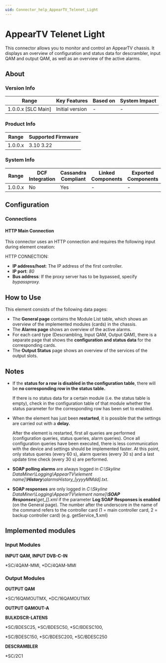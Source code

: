 ```yaml
---
uid: Connector_help_AppearTV_Telenet_Light
---
```


# AppearTV Telenet Light

This connector allows you to monitor and control an AppearTV chassis. It displays an overview of configuration and status data for descrambler, input QAM and output QAM, as well as an overview of the active alarms.

## About

### Version Info

| Range                | Key Features     | Based on     | System Impact     |
|----------------------|------------------|--------------|-------------------|
| 1.0.0.x [SLC Main]   | Initial version  | -            | -                 |

### Product Info

| Range     | Supported Firmware     |
|-----------|------------------------|
| 1.0.0.x   | 3.10 3.22              |

### System Info

| Range     | DCF Integration     | Cassandra Compliant     | Linked Components     | Exported Components     |
|-----------|---------------------|-------------------------|-----------------------|-------------------------|
| 1.0.0.x   | No                  | Yes                     | -                     | -                       |

## Configuration

### Connections

#### HTTP Main Connection

This connector uses an HTTP connection and requires the following input during element creation:

HTTP CONNECTION:

- **IP address/host**: The IP address of the first controller.
- **IP port**: *80*
- **Bus address**: If the proxy server has to be bypassed, specify *bypassproxy.*

## How to Use

This element consists of the following data pages:

- The **General page** contains the Module List table, which shows an overview of the implemented modules (cards) in the chassis.
- The **Alarms page** shows an overview of the active alarms.
- For each card type (Descrambling, Input QAM, Output QAM), there is a separate page that shows the **configuration and status data** for the corresponding cards.
- The **Output Status** page shows an overview of the services of the output slots.

## Notes

- If the **status for a row is disabled in the configuration table**, there will be **no corresponding row in the status table.**

  If there is no status data for a certain module (i.e. the status table is empty), check in the configuration table of that module whether the status parameter for the corresponding row has been set to enabled.

- When the element has just been **restarted**, it is possible that the settings are carried out with a **delay.**

  After the element is restarted, first all queries are performed (configuration queries, status queries, alarm queries). Once all configuration queries have been executed, there is less communication with the device and settings should be implemented faster. At this point, only status queries (every 60 s), alarm queries (every 30 s) and a last update time check (every 30 s) are performed.

- **SOAP polling alarms** are always logged in *C:\Skyline DataMiner\Logging\AppearTV\\element name\]\\**History**\alarmsHistory\_\[yyyyMMdd\].txt*.

- **SOAP responses** are only logged in *C:\Skyline DataMiner\Logging\AppearTV\\element name\]\\**SOAP Responses**\get\_\[\].xml* if the parameter **Log SOAP Responses is enabled** (on the General page). The number after the underscore in the name of the command refers to the controller card (1 = main controller card, 2 = backup controller card) (e.g. getService\_**1**.xml)

## Implemented modules

### Input Modules

**INPUT QAM, INPUT DVB-C-IN**

\*SC/4QAM-MMI, \*DC/4QAM-MMI

### Output Modules

**OUTPUT QAM**

\*SC/16QAMOUTMX, \*DC/16QAMOUTMX

**OUTPUT QAMOUT-A**

**BULKDSCR-LATENS**

\*SC/BDESC25, \*SC/BDESC50, \*SC/BDESC100,

\*SC/BDESC150, \*SC/BDESC200, \*SC/BDESC250

**DESCRAMBLER**

\*SC/2C1
